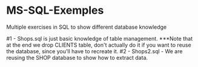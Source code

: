 # MS-SQL-Exemples
Multiple exercises in SQL to show different database knowledge

#1 - Shops.sql is just basic knowledge of table management.
      ***Note that at the end we drop CLIENTS table, don't actually do it if you want to reuse the database, since you'll have to recreate          it.
#2 - Shops2.sql - We are reusing the SHOP database to show how to extract data.

